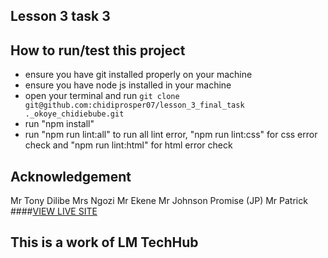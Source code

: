 ## Lesson 3 task 3
## How to run/test this project
* ensure you have git installed properly on your machine
* ensure you have node js installed in your machine
* open your terminal and run `git clone git@github.com:chidiprosper07/lesson_3_final_task ._okoye_chidiebube.git`
* run "npm install"
* run "npm run lint:all" to run all lint error, "npm run lint:css" for css error check and "npm run lint:html" for html error check
## Acknowledgement
Mr Tony Dilibe
Mrs Ngozi
Mr Ekene
Mr Johnson Promise (JP)
Mr Patrick
####[VIEW LIVE SITE](https://chidiprosper07.github.io/lesson_3_final_task_okoye_chidiebube/)
## This is a work of LM TechHub
